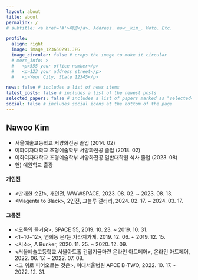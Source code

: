 ```yaml
---
layout: about
title: about
permalink: /
# subtitle: <a href='#'>예원</a>. Address. now__kim_. Moto. Etc.

profile:
  align: right
  image: image_123650291.JPG
  image_circular: false # crops the image to make it circular
  # more_info: >
  #   <p>555 your office number</p>
  #   <p>123 your address street</p>
  #   <p>Your City, State 12345</p>

news: false # includes a list of news items
latest_posts: false # includes a list of the newest posts
selected_papers: false # includes a list of papers marked as "selected={true}"
social: false # includes social icons at the bottom of the page
---
```

<!-- ## 개요
* 연락처: [이메일, 전화번호 등] -->


<!-- ## Education -->
<!-- --- -->

## **Nawoo** Kim
- 서울예술고등학교 서양화전공 졸업 (2014. 02) 
- 이화여자대학교 조형예술학부 서양화전공 졸업 (2018. 02)
- 이화여자대학교 조형예술학부 서양화전공 일반대학원 석사 졸업 (2023. 08)
- 현\) 예원학교 출강

<!-- ## Work Experience
---
  
- [회사/기관 이름], [직무/직책], [근무 기간] -->

<!-- ## Exhibition -->

#### 개인전
- \<만개한 순간\>, 개인전, WWWSPACE, 2023. 08. 02. ~ 2023. 08. 13.
- \<Magenta to Black\>, 2인전, 그블루 갤러리, 2024. 02. 17. ~ 2024. 03. 17.
 
#### 그룹전
- \<오독의 즐거움\>, SPACE 55, 2019. 10. 23. ~ 2019. 10. 31.
- \<1\+10\+12\>, 연희동 은/는 가라지가게, 2019. 12. 06. ~ 2019. 12. 15.
- \<시소\>, A Bunker, 2020. 11. 25. ~ 2020. 12. 09.
- \<서울예술고등학교 서울아트홀 건립기금마련 온라인 아트페어\>, 온라인 아트페어, 2022. 06. 17. ~ 2022. 07. 08.
- \<그 위로 피어오르는 것은\>, 이대서울병원 APCE B-TWO, 2022. 10. 17. ~ 2022. 12. 31.
